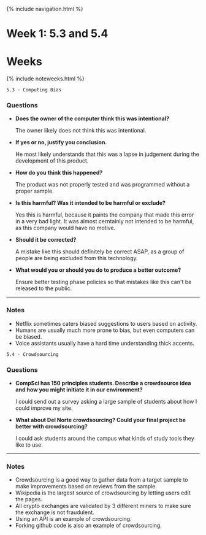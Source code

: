 {% include navigation.html %}

# Week 1: 5.3 and 5.4

# Weeks

{% include noteweeks.html %}

`5.3 - Computing Bias`

### Questions
- **Does the owner of the computer think this was intentional?**

  The owner likely does not think this was intentional.

- **If yes or no, justify you conclusion.**

  He most likely understands that this was a lapse in judgement during the development of this product.

- **How do you think this happened?**

  The product was not properly tested and was programmed without a proper sample.

- **Is this harmful? Was it intended to be harmful or exclude?**

  Yes this is harmful, because it paints the company that made this error in a very bad light. It was almost cerntainly not intended to be harmful, as this company would have no motive.

- **Should it be corrected?**

  A mistake like this should definitely be correct ASAP, as a group of people are being excluded from this technology.

- **What would you or should you do to produce a better outcome?**

  Ensure better testing phase policies so that mistakes like this can't be released to the public.

<hr>

### Notes
- Netflix sometimes caters biased suggestions to users based on activity.
- Humans are usually much more prone to bias, but even computers can be biased.
- Voice assistants usually have a hard time understanding thick accents.

`5.4 - Crowdsourcing`

### Questions
- **CompSci has 150 principles students. Describe a crowdsource idea and how you might initiate it in our environment?**

  I could send out a survey asking a large sample of students about how I could improve my site.

- **What about Del Norte crowdsourcing? Could your final project be better with crowdsourcing?**

  I could ask students around the campus what kinds of study tools they like to use.

<hr>

### Notes
- Crowdsourcing is a good way to gather data from a target sample to make improvements based on reviews from the sample.
- Wikipedia is the largest source of crowdsourcing by letting users edit the pages.
- All crypto exchanges are validated by 3 different miners to make sure the exchange is not fraudulent.
- Using an API is an example of crowdsourcing.
- Forking github code is also an example of crowdsourcing.
